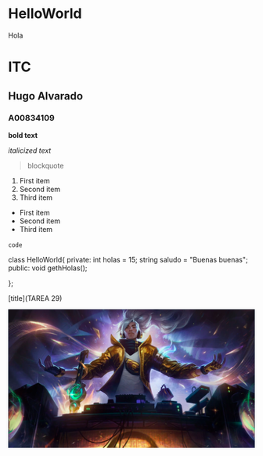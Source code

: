 # HelloWorld
Hola

# ITC
## Hugo Alvarado
### A00834109

**bold text**

*italicized text*

> blockquote

1. First item
2. Second item
3. Third item

- First item
- Second item
- Third item

`code`

class HelloWorld{
private:
  int holas = 15;
  string saludo = "Buenas buenas";
public:
  void gethHolas();

};


[title](TAREA 29)

![alt text](Yasuo_True_Damage_EP.png)
